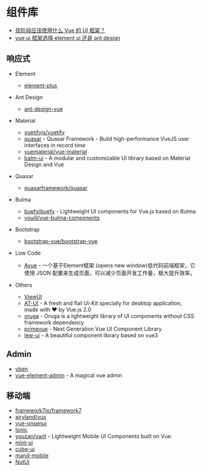 # 组件库

- [现阶段应该使用什么 Vue 的 UI 框架？](https://www.zhihu.com/question/298703830)
- [vue ui 框架选择 element ui 还是 ant design](https://v2ex.com/t/767468)

## 响应式

- Element

    - [element-plus](https://github.com/element-plus/element-plus)

- Ant Design

    - [ant-design-vue](https://github.com/vueComponent/ant-design-vue)

- Material

    - [vuetifyjs/vuetify](https://github.com/vuetifyjs/vuetify)
    - [quasar](https://github.com/quasarframework/quasar) - Quasar Framework - Build high-performance VueJS user interfaces in record time
    - [vuematerial/vue-material](https://github.com/vuematerial/vue-material)
    - [balm-ui](https://github.com/balmjs/balm-ui) - A modular and customizable UI library based on Material Design and Vue

- Quasar

    - [quasarframework/quasar](https://github.com/quasarframework/quasar)

- Bulma

    - [buefy/buefy](https://github.com/buefy/buefy) - Lightweight UI components for Vue.js based on Bulma
    - [vouill/vue-bulma-components](https://github.com/vouill/vue-bulma-components)

- Bootstrap

    - [bootstrap-vue/bootstrap-vue](https://github.com/bootstrap-vue/bootstrap-vue)

- Low Code

    - [Avue](https://avuejs.com/) - 一个基于Element框架 (opens new window)低代码前端框架，它使用 JSON 配置来生成页面，可以减少页面开发工作量，极大提升效率。

- Others

    - [ViewUI](https://github.com/view-design/ViewUI)
    - [AT-UI](https://at-ui.github.io/at-ui/#/zh) - A fresh and flat UI-Kit specially for desktop application, made with ♥ by Vue.js 2.0 
    - [oruga](https://github.com/oruga-ui/oruga) - Oruga is a lightweight library of UI components without CSS framework dependency
    - [primevue](https://github.com/primefaces/primevue) - Next Generation Vue UI Component Library
    - [lew-ui](https://github.com/lewkamtao/Lew-UI) - A beautiful component library based on vue3

## Admin

- [vben](https://github.com/vbenjs/vue-vben-admin)
- [vue-element-admin](https://github.com/PanJiaChen/vue-element-adminn) - A magical vue admin

## 移动端

- [framework7io/framework7](https://github.com/framework7io/framework7)
- [airyland/vux](https://github.com/airyland/vux)
- [vue-onsenui](https://github.com/OnsenUI/OnsenUI)
- [Ionic](https://github.com/ionic-team/ionic-framework)
- [youzan/vant](https://github.com/youzan/vant) - Lightweight Mobile UI Components built on Vue.
- [mint-ui](https://github.com/ElemeFE/mint-ui)
- [cube-ui](https://didi.github.io/cube-ui)
- [mand-mobile](https://didi.github.io/mand-mobile)
- [NutUI](https://github.com/jdf2e/nutui/)

